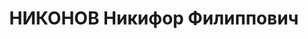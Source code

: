 ---
title: НИКОНОВ Никифор Филиппович
description: "Род. в 1896, Юрьянский (Верховинский) р-н, Верховинский с/с, дер. Логинцы,\
  \ русский. Инспектор финансового отдела Урал ВО, интендант 2 ранга. \n  Обв. по\
  \ ст. 58 пп. 8, 11 УК РСФСР. Приговор: ВК ВС СССР, 13.01.1938 – ВМН с конфискацией\
  \ имущества. Расстрелян 13.01.1938. \n  Реабилитирован 09.09.1958"
---